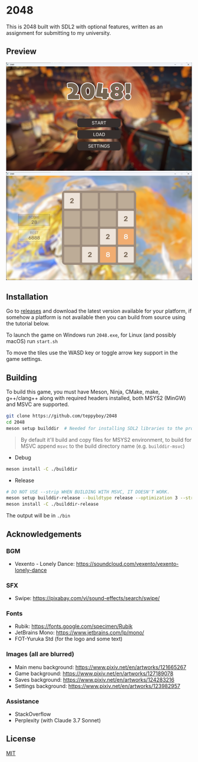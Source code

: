 # 2048

This is 2048 built with SDL2 with optional features, written as an assignment for submitting to my university.

## Preview

![Preview 1](.github/assets/preview1.png "Preview of the game")
![Preview 2](.github/assets/preview2.png "Preview of the game")

## Installation

Go to [releases](https://github.com/teppyboy/2048/releases/latest) and download the latest version available for your platform,
if somehow a platform is not available then you can build from source using the tutorial below.

To launch the game on Windows run `2048.exe`, for Linux (and possibly macOS) run `start.sh`

To move the tiles use the WASD key or toggle arrow key support in the game settings.

## Building
To build this game, you must have Meson, Ninja, CMake, make, g++/clang++ along with required headers installed, both MSYS2 (MinGW) and MSVC are supported. 

```bash
git clone https://github.com/teppyboy/2048
cd 2048
meson setup builddir  # Needed for installing SDL2 libraries to the project.
```

> By default it'll build and copy files for MSYS2 environment, to build for MSVC append `msvc` to the build directory name (e.g. `builddir-msvc`)

+ Debug
```bash
meson install -C ./builddir
```

+ Release
```bash
# DO NOT USE --strip WHEN BUILDING WITH MSVC, IT DOESN'T WORK.
meson setup builddir-release --buildtype release --optimization 3 --strip
meson install -C ./builddir-release
```

The output will be in `./bin`

## Acknowledgements

### BGM
+ Vexento - Lonely Dance: https://soundcloud.com/vexento/vexento-lonely-dance
### SFX
+ Swipe: https://pixabay.com/vi/sound-effects/search/swipe/
### Fonts
+ Rubik: https://fonts.google.com/specimen/Rubik
+ JetBrains Mono: https://www.jetbrains.com/lp/mono/
+ FOT-Yuruka Std (for the logo and some text)
### Images (all are blurred)
+ Main menu background: https://www.pixiv.net/en/artworks/121665267
+ Game background: https://www.pixiv.net/en/artworks/127189078
+ Saves background: https://www.pixiv.net/en/artworks/124283216
+ Settings background: https://www.pixiv.net/en/artworks/123982957
### Assistance
+ StackOverflow
+ Perplexity (with Claude 3.7 Sonnet)

## License

[MIT](./LICENSE)
